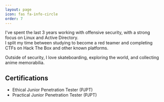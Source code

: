 ```yaml
---
layout: page
icon: fas fa-info-circle
order: 7
---
```


I've spent the last 3 years working with offensive security, with a strong focus on Linux and Active Directory.  
I split my time between studying to become a red teamer and completing CTFs on Hack The Box and other known platforms.

Outside of security, I love skateboarding, exploring the world, and collecting anime memorabilia.

## Certifications

-  Ethical Junior Penetration Tester (PJPT)  
-  Practical Junior Penetration Tester (PJPT)
